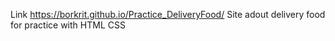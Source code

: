 Link https://borkrit.github.io/Practice_DeliveryFood/ 
Site adout delivery food for practice with HTML CSS 
